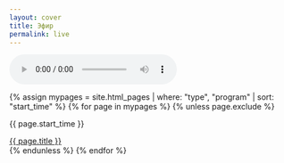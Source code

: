 ```yaml
---
layout: cover
title: Эфир
permalink: live
---
```


  <!-- Основной градиентный фон -->
  <div class="gradient"></div>

  <!-- Аудиоплеер, скрытый по умолчанию -->
  <audio id="audioPlayer" controls></audio>

  <!-- Секция для отображения карточек программ -->
  <div id="programsContainer" class="programs-grid">
    <!-- Цикл по страницам с фильтрацией и сортировкой -->
    {% assign mypages = site.html_pages | where: "type", "program" | sort: "start_time" %}
    {% for page in mypages %}
      {% unless page.exclude %}
        <div class="program-card">
          <!-- Название программы -->
          <p>{{ page.start_time }}</p>
          <!-- Название программы -->
          <!-- Ссылка на страницу программы -->
          <a href="{{ site.baseurl }}{{ page.permalink }}">{{ page.title }}</a>
        </div>
      {% endunless %}
    {% endfor %}
  </div>
